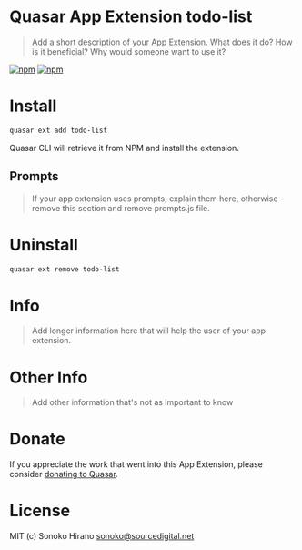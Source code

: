 # Quasar App Extension todo-list

> Add a short description of your App Extension. What does it do? How is it beneficial? Why would someone want to use it?

[![npm](https://img.shields.io/npm/v/quasar-app-extension-todo-list.svg?label=quasar-app-extension-todo-list)](https://www.npmjs.com/package/quasar-app-extension-todo-list)
[![npm](https://img.shields.io/npm/dt/quasar-app-extension-todo-list.svg)](https://www.npmjs.com/package/quasar-app-extension-todo-list)

# Install
```bash
quasar ext add todo-list
```
Quasar CLI will retrieve it from NPM and install the extension.

## Prompts

> If your app extension uses prompts, explain them here, otherwise remove this section and remove prompts.js file.

# Uninstall
```bash
quasar ext remove todo-list
```

# Info
> Add longer information here that will help the user of your app extension.

# Other Info
> Add other information that's not as important to know

# Donate
If you appreciate the work that went into this App Extension, please consider [donating to Quasar](https://donate.quasar.dev).

# License
MIT (c) Sonoko Hirano <sonoko@sourcedigital.net>
